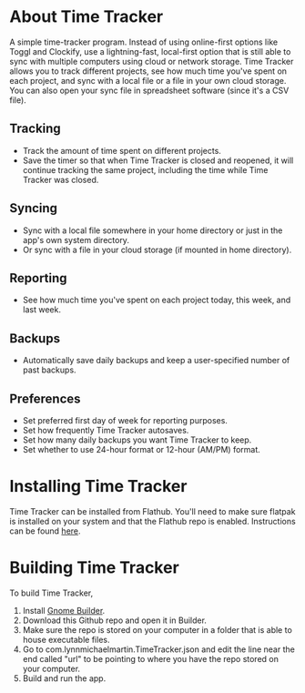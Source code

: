 # About Time Tracker
A simple time-tracker program. Instead of using online-first options like Toggl and Clockify, use a lightning-fast, local-first option that is still able to sync with multiple computers using cloud or network storage.
Time Tracker allows you to track different projects, see how much time you've spent on each project, and sync with a local file or a file in your own cloud storage. You can also open your sync file in spreadsheet software (since it's a CSV file).
## Tracking
- Track the amount of time spent on different projects.
- Save the timer so that when Time Tracker is closed and reopened, it will continue tracking the same project, including the time while Time Tracker was closed.
## Syncing
- Sync with a local file somewhere in your home directory or just in the app's own system directory.
- Or sync with a file in your cloud storage (if mounted in home directory).
## Reporting
- See how much time you've spent on each project today, this week, and last week.
## Backups
- Automatically save daily backups and keep a user-specified number of past backups.
## Preferences
- Set preferred first day of week for reporting purposes.
- Set how frequently Time Tracker autosaves.
- Set how many daily backups you want Time Tracker to keep.
- Set whether to use 24-hour format or 12-hour (AM/PM) format.
# Installing Time Tracker
Time Tracker can be installed from Flathub. You'll need to make sure flatpak is installed on your system and that the Flathub repo is enabled. Instructions can be found [here](https://flathub.org/setup).
# Building Time Tracker
To build Time Tracker,
1. Install [Gnome Builder](https://flathub.org/apps/org.gnome.Builder).
2. Download this Github repo and open it in Builder.
3. Make sure the repo is stored on your computer in a folder that is able to house executable files.
4. Go to com.lynnmichaelmartin.TimeTracker.json and edit the line near the end called "url" to be pointing to where you have the repo stored on your computer.
5. Build and run the app.
